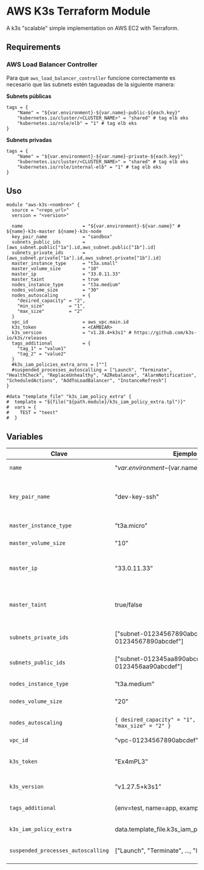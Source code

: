 # AWS K3s Terraform Module

A k3s "scalable" simple implementation on AWS EC2 with Terraform. 

## Requirements

### AWS Load Balancer Controller

Para que `aws_load_balancer_controller` funcione correctamente es necesario que las subnets estén tagueadas de la siguiente manera: 

**Subnets públicas**

```hcl
tags = {
    "Name" = "${var.environment}-${var.name}-public-${each.key}"
    "kubernetes.io/cluster/<CLUSTER_NAME>" = "shared" # tag elb eks
    "kubernetes.io/role/elb" = "1" # tag elb eks
}
```

**Subnets privadas**

```hcl
tags = {
    "Name" = "${var.environment}-${var.name}-private-${each.key}"
    "kubernetes.io/cluster/<CLUSTER_NAME>" = "shared" # tag elb eks
    "kubernetes.io/role/internal-elb" = "1" # tag elb eks
}
```

## Uso

```hcl
module "aws-k3s-<nombre>" {
  source = "<repo_url>"
  version = "<version>"

  name                      = "${var.environment}-${var.name}" # ${name}-k3s-master ${name}-k3s-node
  key_pair_name             = "sandbox"
  subnets_public_ids        = [aws_subnet.public["1a"].id,aws_subnet.public["1b"].id]
  subnets_private_ids       = [aws_subnet.private["1a"].id,aws_subnet.private["1b"].id]
  master_instance_type      = "t3a.small"
  master_volume_size        = "10"
  master_ip                 = "33.0.11.33"
  master_taint              = true
  nodes_instance_type       = "t3a.medium"
  nodes_volume_size         = "30"
  nodes_autoscaling         = {
    "desired_capacity" = "2",
    "min_size"         = "1",
    "max_size"         = "2"
  }
  vpc_id                    = aws_vpc.main.id
  k3s_token                 = <CAMBIAR>
  k3s_version               = "v1.28.4+k3s1" # https://github.com/k3s-io/k3s/releases
  tags_additional           = {
    "tag_1" = "value1"
    "tag_2" = "value2"
  }
  #k3s_iam_policies_extra_arns = [""]
  #suspended_processes_autoscalling = ["Launch", "Terminate", "HealthCheck", "ReplaceUnhealthy", "AZRebalance", "AlarmNotification", "ScheduledActions", "AddToLoadBalancer", "InstanceRefresh"]
}

#data "template_file" "k3s_iam_policy_extra" {
#  template = "${file("${path.module}/k3s_iam_policy_extra.tpl")}"
#  vars = {
#    TEST = "teest"
#  }
```

## Variables

| Clave                        | Ejemplo                                                                 | Descripción |
|------------------------------|-------------------------------------------------------------------------|-------------|
| `name`                       | "${var.environment}-${var.name}"                                        | Nombre del cluster (y prefijo)|
| `key_pair_name`              | "dev-key-ssh"                                                           | Nombre de la llave ssh en AWS con la que se podra acceder a las instancias|
| `master_instance_type`       | "t3a.micro"                                                             | Tamaño de instancia Master |
| `master_volume_size`         | "10"                                                                    | Volumen del master (gb)|
| `master_ip`                  | "33.0.11.33"                                                            | IP del master (se utilizará la primer subnet de `subnets_private_ids`) |
| `master_taint`               | true/false                                                              | Activar/Desactivar Taint en master para evitar que se desplieguen pods en este. |
| `subnets_private_ids`        | ["subnet-01234567890abcdef","subnet-01234567890abcdef"]                 | IDs de subnets privadas para el cluster. |
| `subnets_public_ids`         | ["subnet-012345aa890abcdef","subnet-0123456aa90abcdef"]                 | IDs de subnets públicas para el cluster. |
| `nodes_instance_type`        | "t3a.medium"                                                            | Tamaño de los nodos (instancia).|
| `nodes_volume_size`          | "20"                                                                    | Volumen de los nodos (gb). |
| `nodes_autoscaling`          | `{ desired_capacity" = "1", "min_size" = "1", "max_size" = "2" }`       | Configuración del autoscaling de los nodos. |
| `vpc_id`                     | "vpc-01234567890abcdef"                                                 | ID de VPC del cluster |
| `k3s_token`                  | "Ex4mPL3"                                                               | Token interno que utiliza k3s para conectar nodos con el master.|
| `k3s_version`                | "v1.27.5+k3s1"                                                          | Versión de k3s a utilizar ([releases](https://github.com/k3s-io/k3s/releases)). |
| `tags_additional`            | {env=test, name=app, example=value}                                     | Tags adicionales para todos los recursos (map). |
| `k3s_iam_policy_extra`       | data.template_file.k3s_iam_policy_extra.rendered                        | JSON con IAM policy extra para el cluster |
| `suspended_processes_autoscalling` | ["Launch", "Terminate", ..., "InstanceRefresh"]                   | Suspender procesos de autoscalado ([referencia](https://registry.terraform.io/providers/hashicorp/aws/latest/docs/resources/autoscaling_group#suspended_processes)) |
